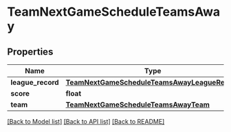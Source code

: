 # TeamNextGameScheduleTeamsAway

## Properties
Name | Type | Description | Notes
------------ | ------------- | ------------- | -------------
**league_record** | [**TeamNextGameScheduleTeamsAwayLeagueRecord**](TeamNextGameScheduleTeamsAwayLeagueRecord.md) |  | [optional] 
**score** | **float** |  | [optional] 
**team** | [**TeamNextGameScheduleTeamsAwayTeam**](TeamNextGameScheduleTeamsAwayTeam.md) |  | [optional] 

[[Back to Model list]](../README.md#documentation-for-models) [[Back to API list]](../README.md#documentation-for-api-endpoints) [[Back to README]](../README.md)


